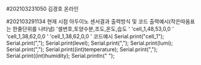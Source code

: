 #202103231050
김경호 온라인

#202103291134
현재 시점 아두이노 센서결과 출력방식 및 코드
출력예시(작은따옴표는 한줄단위를 나타냄)
'셀번호,토양수분,조도,온도,습도 '
'cell_1,48,53,0,0 '
'cell_1,38,62,0,0 '
'cell_1,38,62,0,0 '
코드예시
  Serial.print("cell_1");
  Serial.print(",");
  Serial.print(level);
  Serial.print(",");
  Serial.print(lumi);
  Serial.print(",");
  Serial.print((int)temperature);
  Serial.print(",");
  Serial.print((int)humidity);
  Serial.println(" ");